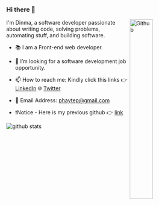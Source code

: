 ### Hi there 👋

<img width="35%" align="right" alt="Github" src="https://user-images.githubusercontent.com/48678280/88862734-4903af80-d201-11ea-968b-9c939d88a37c.gif" />

I'm Dinma, a software developer passionate about writing code, solving problems, automating stuff, and building software.

- 📚 I am a Front-end web developer.
- 👯 I’m looking for a software development job opportunity. 
- 📫 How to reach me: Kindly click this links 👉 [LinkedIn](https://www.linkedin.com/in/chidinma-faith-544777200/) 🌐 [Twitter](https://twitter.com/p_phayte)
- 🔭 Email Address: phaytep@gmail.com

- ❗Notice - Here is my previous github 👉 [link](https://github.com/Dinma-Faith-zz)

![github stats](https://github-readme-stats.vercel.app/api?username=Dinma-Faith&show_icons=true)
